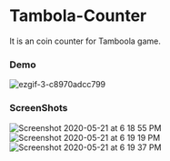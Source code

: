 # Tambola-Counter
It is an coin counter for Tamboola game.

### Demo
![ezgif-3-c8970adcc799](https://user-images.githubusercontent.com/49426260/82561500-2154f300-9b91-11ea-9cdf-8a19e3f8565b.gif)

### ScreenShots

![Screenshot 2020-05-21 at 6 18 55 PM](https://user-images.githubusercontent.com/49426260/82561522-287c0100-9b91-11ea-8c7a-319ee2a65ead.png)
![Screenshot 2020-05-21 at 6 19 19 PM](https://user-images.githubusercontent.com/49426260/82561524-29ad2e00-9b91-11ea-9868-b6bfa62c56ee.png)
![Screenshot 2020-05-21 at 6 19 37 PM](https://user-images.githubusercontent.com/49426260/82561529-2c0f8800-9b91-11ea-82a9-c674d95e9b0f.png)
